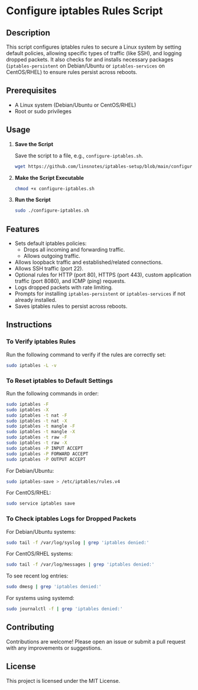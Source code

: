 # Configure iptables Rules Script

## Description

This script configures iptables rules to secure a Linux system by setting default policies, allowing specific types of traffic (like SSH), and logging dropped packets. It also checks for and installs necessary packages (`iptables-persistent` on Debian/Ubuntu or `iptables-services` on CentOS/RHEL) to ensure rules persist across reboots.

## Prerequisites

- A Linux system (Debian/Ubuntu or CentOS/RHEL)
- Root or sudo privileges

## Usage

1. **Save the Script**

   Save the script to a file, e.g., `configure-iptables.sh`.

   ```bash
   wget https://github.com/linsnotes/iptables-setup/blob/main/configure-iptables.sh
   ```

2. **Make the Script Executable**

   ```bash
   chmod +x configure-iptables.sh
   ```

3. **Run the Script**

   ```bash
   sudo ./configure-iptables.sh
   ```

## Features

- Sets default iptables policies:
  - Drops all incoming and forwarding traffic.
  - Allows outgoing traffic.
- Allows loopback traffic and established/related connections.
- Allows SSH traffic (port 22).
- Optional rules for HTTP (port 80), HTTPS (port 443), custom application traffic (port 8080), and ICMP (ping) requests.
- Logs dropped packets with rate limiting.
- Prompts for installing `iptables-persistent` or `iptables-services` if not already installed.
- Saves iptables rules to persist across reboots.

## Instructions

### To Verify iptables Rules

Run the following command to verify if the rules are correctly set:

```bash
sudo iptables -L -v
```

### To Reset iptables to Default Settings

Run the following commands in order:

```bash
sudo iptables -F
sudo iptables -X
sudo iptables -t nat -F
sudo iptables -t nat -X
sudo iptables -t mangle -F
sudo iptables -t mangle -X
sudo iptables -t raw -F
sudo iptables -t raw -X
sudo iptables -P INPUT ACCEPT
sudo iptables -P FORWARD ACCEPT
sudo iptables -P OUTPUT ACCEPT
```

For Debian/Ubuntu:

```bash
sudo iptables-save > /etc/iptables/rules.v4
```

For CentOS/RHEL:

```bash
sudo service iptables save
```

### To Check iptables Logs for Dropped Packets

For Debian/Ubuntu systems:

```bash
sudo tail -f /var/log/syslog | grep 'iptables denied:'
```

For CentOS/RHEL systems:

```bash
sudo tail -f /var/log/messages | grep 'iptables denied:'
```

To see recent log entries:

```bash
sudo dmesg | grep 'iptables denied:'
```

For systems using systemd:

```bash
sudo journalctl -f | grep 'iptables denied:'
```

## Contributing

Contributions are welcome! Please open an issue or submit a pull request with any improvements or suggestions.

## License

This project is licensed under the MIT License.
